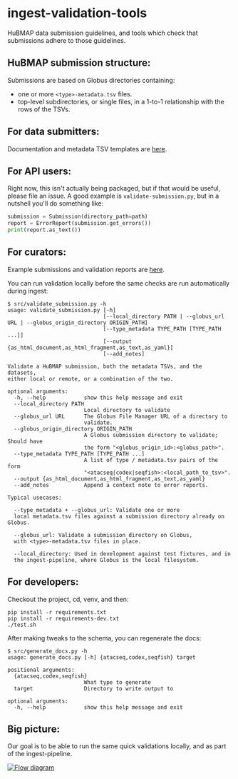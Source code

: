 # ingest-validation-tools
HuBMAP data submission guidelines,
and tools which check that submissions adhere to those guidelines.

## HuBMAP submission structure:

Submissions are based on Globus directories containing:
- one or more `<type>-metadata.tsv` files.
- top-level subdirectories, or single files, in a 1-to-1 relationship with the rows of the TSVs.

## For data submitters:

Documentation and metadata TSV templates are [here](docs).

## For API users:

Right now, this isn't actually being packaged, but if that would be useful, please file an issue.
A good example is `validate-submission.py`, but in a nutshell you'll do something like:
```python
submission = Submission(directory_path=path)
report = ErrorReport(submission.get_errors())
print(report.as_text())
```

## For curators:

Example submissions and validation reports are [here](examples).

You can run validation locally before the same checks are run automatically during ingest:
```
$ src/validate_submission.py -h
usage: validate_submission.py [-h]
                              [--local_directory PATH | --globus_url URL | --globus_origin_directory ORIGIN_PATH]
                              [--type_metadata TYPE_PATH [TYPE_PATH ...]]
                              [--output {as_html_document,as_html_fragment,as_text,as_yaml}]
                              [--add_notes]

Validate a HuBMAP submission, both the metadata TSVs, and the datasets,
either local or remote, or a combination of the two.

optional arguments:
  -h, --help            show this help message and exit
  --local_directory PATH
                        Local directory to validate
  --globus_url URL      The Globus File Manager URL of a directory to
                        validate.
  --globus_origin_directory ORIGIN_PATH
                        A Globus submission directory to validate; Should have
                        the form "<globus_origin_id>:<globus_path>".
  --type_metadata TYPE_PATH [TYPE_PATH ...]
                        A list of type / metadata.tsv pairs of the form
                        "<atacseq|codex|seqfish>:<local_path_to_tsv>".
  --output {as_html_document,as_html_fragment,as_text,as_yaml}
  --add_notes           Append a context note to error reports.

Typical usecases:

  --type_metadata + --globus_url: Validate one or more
  local metadata.tsv files against a submission directory already on Globus.

  --globus_url: Validate a submission directory on Globus,
  with <type>-metadata.tsv files in place.

  --local_directory: Used in development against test fixtures, and in
  the ingest-pipeline, where Globus is the local filesystem.
```

## For developers:

Checkout the project, cd, venv, and then:
```
pip install -r requirements.txt
pip install -r requirements-dev.txt
./test.sh
```

After making tweaks to the schema, you can regenerate the docs:

```
$ src/generate_docs.py -h
usage: generate_docs.py [-h] {atacseq,codex,seqfish} target

positional arguments:
  {atacseq,codex,seqfish}
                        What type to generate
  target                Directory to write output to

optional arguments:
  -h, --help            show this help message and exit
```

## Big picture:

Our goal is to be able to run the same quick validations locally, and as part of the ingest-pipeline.

[![Flow diagram](https://docs.google.com/drawings/d/e/2PACX-1vQ7_q4K-JmAjGSMyA4Q5-3094B26fD4opW3s3jzbLHvXp4IsoEpt7fwXHYvW7ZQhQKSSTPF7zc5VoEI/pub?w=775&h=704)](https://docs.google.com/drawings/d/1A5irNDqfnyH8zzDiB6Vs0_WwUWByl7XJyjd2x82DlXk/edit)
